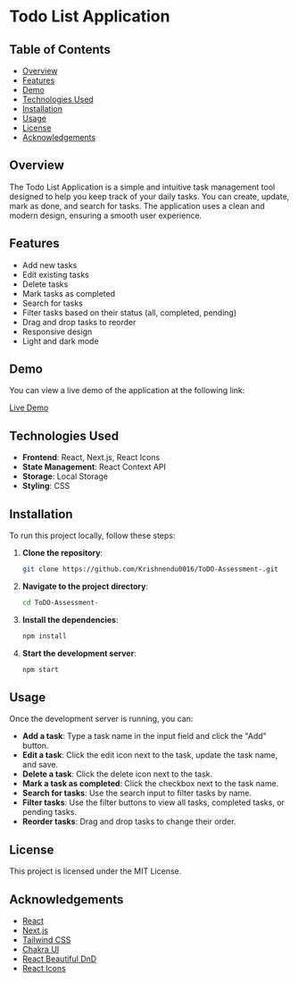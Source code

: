 # Todo List Application

## Table of Contents

- [Overview](#overview)
- [Features](#features)
- [Demo](#demo)
- [Technologies Used](#technologies-used)
- [Installation](#installation)
- [Usage](#usage)
- [License](#license)
- [Acknowledgements](#acknowledgements)

## Overview

The Todo List Application is a simple and intuitive task management tool designed to help you keep track of your daily tasks. You can create, update, mark as done, and search for tasks. The application uses a clean and modern design, ensuring a smooth user experience.

## Features

- Add new tasks
- Edit existing tasks
- Delete tasks
- Mark tasks as completed
- Search for tasks
- Filter tasks based on their status (all, completed, pending)
- Drag and drop tasks to reorder
- Responsive design
- Light and dark mode
  
## Demo

You can view a live demo of the application at the following link:

[Live Demo](https://to-do-assessment.vercel.app/)
## Technologies Used

- **Frontend**: React, Next.js, React Icons
- **State Management**: React Context API
- **Storage**: Local Storage
- **Styling**: CSS

## Installation

To run this project locally, follow these steps:

1. **Clone the repository**:

    ```bash
    git clone https://github.com/Krishnendu0016/ToDO-Assessment-.git
    ```

2. **Navigate to the project directory**:

    ```bash
    cd ToDO-Assessment-
    ```

3. **Install the dependencies**:

    ```bash
    npm install
    ```

4. **Start the development server**:

    ```bash
    npm start
    ```

## Usage

Once the development server is running, you can:

- **Add a task**: Type a task name in the input field and click the "Add" button.
- **Edit a task**: Click the edit icon next to the task, update the task name, and save.
- **Delete a task**: Click the delete icon next to the task.
- **Mark a task as completed**: Click the checkbox next to the task name.
- **Search for tasks**: Use the search input to filter tasks by name.
- **Filter tasks**: Use the filter buttons to view all tasks, completed tasks, or pending tasks.
- **Reorder tasks**: Drag and drop tasks to change their order.

## License

This project is licensed under the MIT License.

## Acknowledgements

- [React](https://reactjs.org/)
- [Next.js](https://nextjs.org/)
- [Tailwind CSS](https://tailwindcss.com/)
- [Chakra UI](https://chakra-ui.com/)
- [React Beautiful DnD](https://github.com/atlassian/react-beautiful-dnd)
- [React Icons](https://react-icons.github.io/react-icons/)
